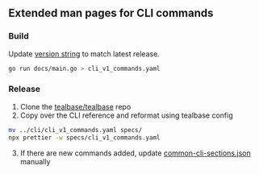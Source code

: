 ## Extended man pages for CLI commands

### Build

Update [version string](https://github.com/tealbase/cli/blob/main/docs/main.go#L33) to match latest release.

```bash
go run docs/main.go > cli_v1_commands.yaml
```

### Release

1. Clone the [tealbase/tealbase](https://github.com/tealbase/tealbase) repo
2. Copy over the CLI reference and reformat using tealbase config

```bash
mv ../cli/cli_v1_commands.yaml specs/
npx prettier -w specs/cli_v1_commands.yaml
```

3. If there are new commands added, update [common-cli-sections.json](https://github.com/tealbase/tealbase/blob/master/spec/common-cli-sections.json) manually
